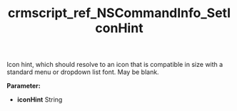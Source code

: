﻿---
title: crmscript_ref_NSCommandInfo_SetIconHint
description: NSCommandInfo.SetIconHint(String iconHint)
intellisense: NSCommandInfo.SetIconHint
keywords: NSCommandInfo, GetIconHint
so.topic: reference
---

Icon hint, which should resolve to an icon that is compatible in size with a standard menu or dropdown list font. May be blank.

**Parameter:** 
 - **iconHint** String

